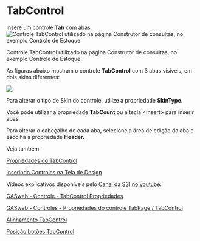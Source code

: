 # TabControl

Insere um controle **Tab** com abas.![Controle TabControl utilizado na p&#xE1;gina Construtor de consultas, no exemplo Controle de Estoque](http://www.gvinci.com.br/manual/tabcontrolgv5.zoom60.png)

Controle TabControl utilizado na página Construtor de consultas, no exemplo Controle de Estoque

As figuras abaixo mostram o controle **TabControl** com 3 abas visíveis, em dois skins diferentes:

![](http://www.gvinci.com.br/manual/tabs.png)

Para alterar o tipo de Skin do controle, utilize a propriedade **SkinType.**

Você pode utilizar a propriedade **TabCount** ou a tecla &lt;Insert&gt; para inserir abas.

Para alterar o cabeçalho de cada aba, selecione a área de edição da aba e escolha a propriedade **Header.**

Veja também:

[Propriedades do TabControl](http://www.gvinci.com.br/manual/propriedades_do_tabcontrol.htm)

[Inserindo Controles na Tela de Design](http://www.gvinci.com.br/manual/inserindo_controles_na_tela.htm)

Vídeos explicativos disponíveis pelo [Canal da SSI no youtube](https://www.youtube.com/user/SSITecnologia):

[GASweb - Controle - TabControl Propriedades](https://www.youtube.com/watch?v=fQygljz4_Fg)

[GASweb - Controles - Propriedades do controle TabPage / TabControl](https://www.youtube.com/watch?v=CNuD8khuTZQ)

[Alinhamento TabControl](https://www.youtube.com/watch?v=0s7OEQsGRPw)

[Posição botões TabControl](https://www.youtube.com/watch?v=6O76gi-k_8c)

